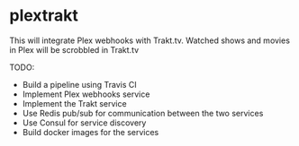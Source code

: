 # plextrakt
This will integrate Plex webhooks with Trakt.tv. Watched shows and movies in Plex will be scrobbled in Trakt.tv 

TODO:
* Build a pipeline using Travis CI
* Implement Plex webhooks service
* Implement the Trakt service
* Use Redis pub/sub for communication between the two services
* Use Consul for service discovery
* Build docker images for the services
